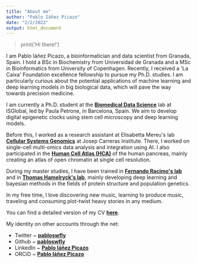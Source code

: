 ```yaml
---
title: "About me"
author: "Pablo Iáñez Picazo"
date: "2/2/2022"
output: html_document
---
```


> print('Hi there!')

I am Pablo Iáñez Picazo, a bioinformatician and data scientist from Granada, Spain. I hold a BSc in Biochemistry from Universidad de Granada and a MSc in Bioinformatics from University of Copenhagen. Recently, I received a 'La Caixa' Foundation excellence fellowship to pursue my Ph.D. studies. I am particularly curious about the potential applications of machine learning and deep learning models in big biological data, which will pave the way towards precision medicine.

I am currently a Ph.D. student at the [**Biomedical Data Science**](https://www.isglobal.org/en/biomedical-data-science) lab at ISGlobal, led by Paula Petrone, in Barcelona, Spain. We aim to develop digital epigenetic clocks using stem cell microscopy and deep learning models.

Before this, I worked as a research assistant at Elisabetta Mereu's lab [**Cellular Systems Genomics**](https://www.carrerasresearch.org/en/cellular-systems-genomics_169432) at Josep Carreras Institute. There, I worked on single-cell multi-omics data analysis and integration using AI. I also participated in the [**Human Cell Atlas (HCA)**](https://www.humancellatlas.org/) of the human pancreas, mainly creating an atlas of open chromatin at single cell resolution.

During my master studies, I have been trained in [**Fernando Racimo's lab**](https://sites.google.com/site/fernandoracimo/) and in [**Thomas Hamelryck's lab**](https://dsin.ku.dk/key_researchers/thomas_hamelryck/), mainly developing deep learning and bayesian methods in the fields of protein structure and population genetics.

In my free time, I love discovering new music, learning to produce music, traveling and consuming plot-twist heavy stories in any medium.

You can find a detailed version of my CV [**here**](/cv).

My identity on other accounts through the net:
- Twitter ~ [**pabloswfly**](https://twitter.com/pabloswfly)
- Github ~ [**pabloswfly**](https://github.com/pabloswfly)
- LinkedIn ~ [**Pablo Iáñez Picazo**](https://www.linkedin.com/in/pabswfly/)
- ORCiD ~ [**Pablo Iáñez Picazo**](https://orcid.org/my-orcid?orcid=0000-0001-7174-3264)
